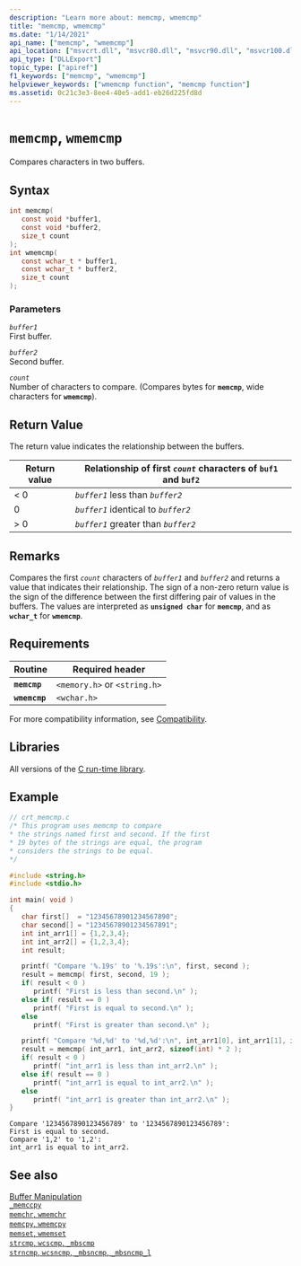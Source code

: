 ```yaml
---
description: "Learn more about: memcmp, wmemcmp"
title: "memcmp, wmemcmp"
ms.date: "1/14/2021"
api_name: ["memcmp", "wmemcmp"]
api_location: ["msvcrt.dll", "msvcr80.dll", "msvcr90.dll", "msvcr100.dll", "msvcr100_clr0400.dll", "msvcr110.dll", "msvcr110_clr0400.dll", "msvcr120.dll", "msvcr120_clr0400.dll", "ntdll.dll", "ucrtbase.dll", "ntoskrnl.exe", "api-ms-win-crt-private-l1-1-0.dll"]
api_type: ["DLLExport"]
topic_type: ["apiref"]
f1_keywords: ["memcmp", "wmemcmp"]
helpviewer_keywords: ["wmemcmp function", "memcmp function"]
ms.assetid: 0c21c3e3-8ee4-40e5-add1-eb26d225fd8d
---
```

# `memcmp`, `wmemcmp`

Compares characters in two buffers.

## Syntax

```C
int memcmp(
   const void *buffer1,
   const void *buffer2,
   size_t count
);
int wmemcmp(
   const wchar_t * buffer1,
   const wchar_t * buffer2,
   size_t count
);
```

### Parameters

*`buffer1`*<br/>
First buffer.

*`buffer2`*<br/>
Second buffer.

*`count`*<br/>
Number of characters to compare. (Compares bytes for **`memcmp`**, wide characters for **`wmemcmp`**).

## Return Value

The return value indicates the relationship between the buffers.

|Return value|Relationship of first *`count`* characters of `buf1` and `buf2`|
|------------------|---------------------------------------------------------------|
|< 0|*`buffer1`* less than *`buffer2`*|
|0|*`buffer1`* identical to *`buffer2`*|
|> 0|*`buffer1`* greater than *`buffer2`*|

## Remarks

Compares the first *`count`* characters of *`buffer1`* and *`buffer2`* and returns a value that indicates their relationship. The sign of a non-zero return value is the sign of the difference between the first differing pair of values in the buffers. The values are interpreted as **`unsigned char`** for **`memcmp`**, and as **`wchar_t`** for **`wmemcmp`**.

## Requirements

|Routine|Required header|
|-------------|---------------------|
|**`memcmp`**|`<memory.h>` or `<string.h>`|
|**`wmemcmp`**|`<wchar.h>`|

For more compatibility information, see [Compatibility](../../c-runtime-library/compatibility.md).

## Libraries

All versions of the [C run-time library](../../c-runtime-library/crt-library-features.md).

## Example

```C
// crt_memcmp.c
/* This program uses memcmp to compare
* the strings named first and second. If the first
* 19 bytes of the strings are equal, the program
* considers the strings to be equal.
*/

#include <string.h>
#include <stdio.h>

int main( void )
{
   char first[]  = "12345678901234567890";
   char second[] = "12345678901234567891";
   int int_arr1[] = {1,2,3,4};
   int int_arr2[] = {1,2,3,4};
   int result;

   printf( "Compare '%.19s' to '%.19s':\n", first, second );
   result = memcmp( first, second, 19 );
   if( result < 0 )
      printf( "First is less than second.\n" );
   else if( result == 0 )
      printf( "First is equal to second.\n" );
   else
      printf( "First is greater than second.\n" );

   printf( "Compare '%d,%d' to '%d,%d':\n", int_arr1[0], int_arr1[1], int_arr2[0], int_arr2[1]);
   result = memcmp( int_arr1, int_arr2, sizeof(int) * 2 );
   if( result < 0 )
      printf( "int_arr1 is less than int_arr2.\n" );
   else if( result == 0 )
      printf( "int_arr1 is equal to int_arr2.\n" );
   else
      printf( "int_arr1 is greater than int_arr2.\n" );
}
```

```Output
Compare '1234567890123456789' to '1234567890123456789':
First is equal to second.
Compare '1,2' to '1,2':
int_arr1 is equal to int_arr2.
```

## See also

[Buffer Manipulation](../../c-runtime-library/buffer-manipulation.md)<br/>
[`_memccpy`](memccpy.md)<br/>
[`memchr`, `wmemchr`](memchr-wmemchr.md)<br/>
[`memcpy`, `wmemcpy`](memcpy-wmemcpy.md)<br/>
[`memset`, `wmemset`](memset-wmemset.md)<br/>
[`strcmp`, `wcscmp`, `_mbscmp`](strcmp-wcscmp-mbscmp.md)<br/>
[`strncmp`, `wcsncmp`, `_mbsncmp`, `_mbsncmp_l`](strncmp-wcsncmp-mbsncmp-mbsncmp-l.md)<br/>
